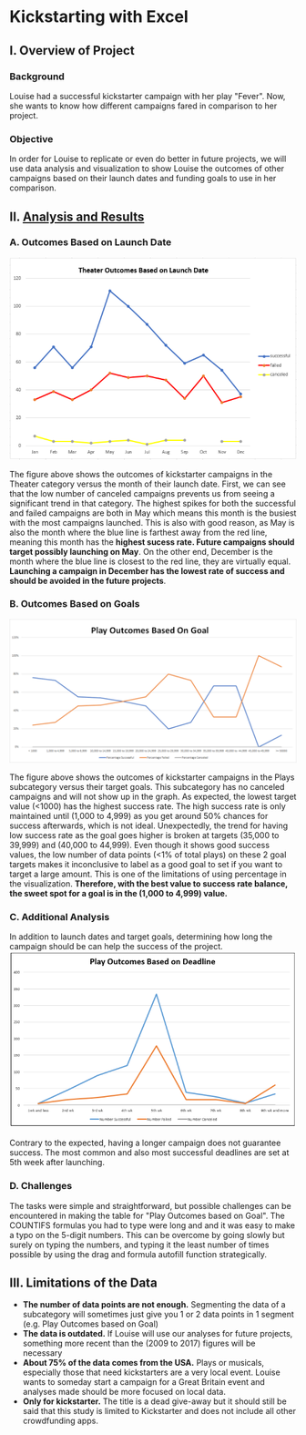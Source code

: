 # Kickstarting with Excel

## I. Overview of Project

### Background
Louise had a successful kickstarter campaign with her play "Fever". Now, she wants to know how different campaigns fared in comparison to her project. 

### Objective
In order for Louise to replicate or even do better in future projects, we will use data analysis and visualization to show Louise the outcomes of other campaigns based on their launch dates and funding goals to use in her comparison. 


## II. [Analysis and Results](Kickstarter_Challenge.xlsx)

### A. Outcomes Based on Launch Date
![](Resources/Theater_Outcomes_Vs_Launch.PNG)

The figure above shows the outcomes of kickstarter campaigns in the Theater category versus the month of their launch date. First, we can see that the low number of canceled campaigns prevents us from seeing a significant trend in that category. The highest spikes for both the successful and failed campaigns are both in May which means this month is the busiest with the most campaigns launched. This is also with good reason, as May is also the month where the blue line is farthest away from the red line, meaning this month has the **highest sucess rate. Future campaigns should target possibly launching on May**. On the other end, December is the month where the blue line is closest to the red line, they are virtually equal. **Launching a campaign in December has the lowest rate of success and should be avoided in the future projects**.

### B. Outcomes Based on Goals
![](Resources/Outcomes_Vs_Goals.PNG)

The figure above shows the outcomes of kickstarter campaigns in the Plays subcategory versus their target goals. This subcategory has no canceled campaigns and will not show up in the graph. As expected, the lowest target value (<1000) has the highest success rate. The high success rate is only maintained until (1,000 to 4,999) as you get around 50% chances for success afterwards, which is not ideal. Unexpectedly, the trend for having low success rate as the goal goes higher is broken at targets (35,000 to 39,999) and (40,000 to 44,999). Even though it shows good success values, the low number of data points (<1% of total plays) on these 2 goal targets makes it inconclusive to label as a good goal to set if you want to target a large amount. This is one of the limitations of using percentage in the visualization. **Therefore, with the best value to success rate balance, the sweet spot for a goal is in the (1,000 to 4,999) value.**

### C. Additional Analysis
In addition to launch dates and target goals, determining how long the campaign should be can help the success of the project.
![](Resources/Outcomes_Vs_Deadline.PNG)

Contrary to the expected, having a longer campaign does not guarantee success. The most common and also most successful deadlines are set at 5th week after launching.

### D. Challenges
The tasks were simple and straightforward, but possible challenges can be encountered in making the table for "Play Outcomes based on Goal". The COUNTIFS formulas you had to type were long and and it was easy to make a typo on the 5-digit numbers. This can be overcome by going slowly but surely on typing the numbers, and typing it the least number of times possible by using the drag and formula autofill function strategically.

## III. Limitations of the Data
- **The number of data points are not enough.** Segmenting the data of a subcategory will sometimes just give you 1 or 2 data points in 1 segment (e.g. Play Outcomes based on Goal)
- **The data is outdated.** If Louise will use our analyses for future projects, something more recent than the (2009 to 2017) figures will be necessary
- **About 75% of the data comes from the USA.** Plays or musicals, especially those that need kickstarters are a very local event. Louise wants to someday start a campaign for a Great Britain event and analyses made should be more focused on local data.
- **Only for kickstarter.** The title is a dead give-away but it should still be said that this study is limited to Kickstarter and does not include all other crowdfunding apps.
